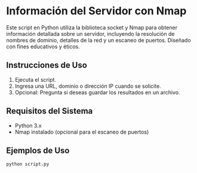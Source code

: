 # Información del Servidor con Nmap

Este script en Python utiliza la biblioteca socket y Nmap para obtener información detallada sobre un servidor, incluyendo la resolución de nombres de dominio, detalles de la red y un escaneo de puertos. Diseñado con fines educativos y éticos.

## Instrucciones de Uso

1. Ejecuta el script.
2. Ingresa una URL, dominio o dirección IP cuando se solicite.
3. Opcional: Pregunta si deseas guardar los resultados en un archivo.

## Requisitos del Sistema

- Python 3.x
- Nmap instalado (opcional para el escaneo de puertos)

## Ejemplos de Uso

```bash
python script.py

